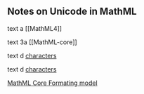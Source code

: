 ## Notes on Unicode in MathML

text a [[MathML4]]

text 3a [[MathML-core]]

text d [characters](full#chars_intro)

text d [characters](full#chars_intro)

[MathML Core Formating model](core#visual-formatting-model)
